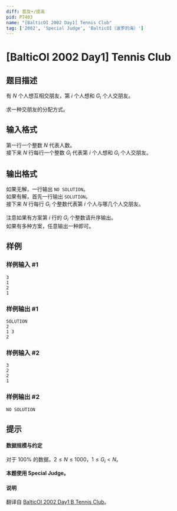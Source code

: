 ```yaml
---
diff: 普及+/提高
pid: P7403
name: "[BalticOI 2002 Day1] Tennis Club"
tag: ['2002', 'Special Judge', 'BalticOI（波罗的海）']
---
```

# [BalticOI 2002 Day1] Tennis Club
## 题目描述

有 $N$ 个人想互相交朋友，第 $i$ 个人想和 $G_i$ 个人交朋友。

求一种交朋友的分配方式。
## 输入格式

第一行一个整数 $N$ 代表人数。       
接下来 $N$ 行每行一个整数 $G_i$ 代表第 $i$ 个人想和 $G_i$ 个人交朋友。
## 输出格式

如果无解，一行输出 `NO SOLUTION`。     
如果有解，首先一行输出 `SOLUTION`。      
接下来 $N$ 行每行 $G_i$ 个整数代表第 $i$ 个人与哪几个人交朋友。

注意如果有方案第 $i$ 行的 $G_i$ 个整数请升序输出。      
如果有多种方案，任意输出一种即可。
## 样例

### 样例输入 #1
```
3
1
2
1 
```
### 样例输出 #1
```
SOLUTION
2
1 3
2 
```
### 样例输入 #2
```
3
2
2
1 
```
### 样例输出 #2
```
NO SOLUTION
```
## 提示

#### 数据规模与约定

对于 $100\%$ 的数据，$2 \le N \le 1000$，$1 \le G_i < N$。

**本题使用 Special
Judge。**

#### 说明

翻译自 [BalticOI 2002 Day1 B Tennis Club](https://boi.cses.fi/files/boi2002_day1.pdf)。
